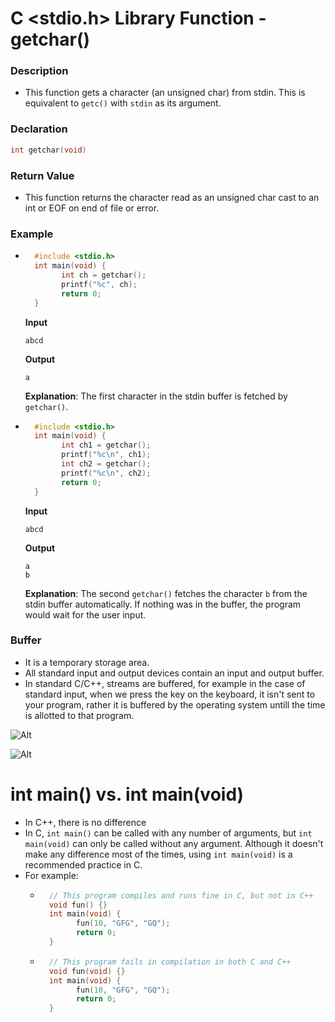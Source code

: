 ﻿# C <stdio.h> Library Function - getchar()
### Description
- This function gets a character (an unsigned char) from stdin. This is equivalent to `getc()` with `stdin` as its argument.

### Declaration
```c
int getchar(void)
```

### Return Value
- This function returns the character read as an unsigned char cast to an int or EOF on end of file or error.

### Example
- ```c
	#include <stdio.h>
	int main(void) {
		  int ch = getchar();
		  printf("%c", ch);
		  return 0;
	}
	```
	**Input**
	
	`abcd`
	
	**Output**
	
	`a`
	
	**Explanation**: The first character in the stdin buffer is fetched by `getchar()`.

- ```c
	#include <stdio.h>
	int main(void) {
		  int ch1 = getchar();
		  printf("%c\n", ch1);
		  int ch2 = getchar();
		  printf("%c\n", ch2);
		  return 0;
	}
	```
	**Input**
	
	`abcd`
	
	**Output**
	
	```
	a
	b
	```
	
	**Explanation**: The second `getchar()` fetches the character `b` from the stdin buffer automatically. If nothing was in the buffer, the program would wait for the user input.

### Buffer
- It is a temporary storage area.
- All standard input and output devices contain an input and output buffer.
- In standard C/C++, streams are buffered, for example in the case of standard input, when we press the key on the keyboard, it isn't sent to your program, rather it is buffered by the operating system untill the time is allotted to that program.

![Alt](https://flylib.com/books/4/330/1/html/2/files/08fig01.jpg)

![Alt](https://1.bp.blogspot.com/-xTzYa3qgRFQ/XbFVJRd9bhI/AAAAAAAACWk/3ooPQ2iCz-ksLUA1-SPtXhzHjCjZeI4dgCLcBGAsYHQ/s640/concept%257Eof%257Estream.jpg)
	

# int main() vs. int main(void)
- In C++, there is no difference
- In C, `int main()` can be called with any number of arguments, but `int main(void)` can only be called without any argument. Although it doesn't make any difference most of the times, using `int main(void)` is a recommended practice in C.
- For example:
	- ```c
		// This program compiles and runs fine in C, but not in C++
		void fun() {}
		int main(void) {
			  fun(10, "GFG", "GQ");
			  return 0;
		}
		```
	- ```c
		// This program fails in compilation in both C and C++
		void fun(void) {}
		int main(void) {
			  fun(10, "GFG", "GQ");
			  return 0;
		}
		```
	
